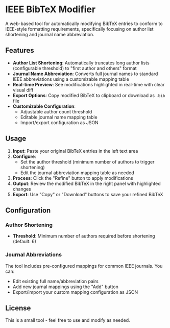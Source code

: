 # IEEE BibTeX Modifier

A web-based tool for automatically modifying BibTeX entries to conform to IEEE-style formatting requirements, specifically focusing on author list shortening and journal name abbreviation.

## Features

- **Author List Shortening**: Automatically truncates long author lists (configurable threshold) to "first author and others" format
- **Journal Name Abbreviation**: Converts full journal names to standard IEEE abbreviations using a customizable mapping table
- **Real-time Preview**: See modifications highlighted in real-time with clear visual diff
- **Export Options**: Copy modified BibTeX to clipboard or download as `.bib` file
- **Customizable Configuration**: 
  - Adjustable author count threshold
  - Editable journal name mapping table
  - Import/export configuration as JSON

## Usage

1. **Input**: Paste your original BibTeX entries in the left text area
2. **Configure**:
   - Set the author threshold (minimum number of authors to trigger shortening)
   - Edit the journal abbreviation mapping table as needed
3. **Process**: Click the "Refine" button to apply modifications
4. **Output**: Review the modified BibTeX in the right panel with highlighted changes
5. **Export**: Use "Copy" or "Download" buttons to save your refined BibTeX

## Configuration

### Author Shortening
- **Threshold**: Minimum number of authors required before shortening (default: 6)

### Journal Abbreviations
The tool includes pre-configured mappings for common IEEE journals. You can:
- Edit existing full name/abbreviation pairs
- Add new journal mappings using the "Add" button
- Export/import your custom mapping configuration as JSON


## License

This is a small tool - feel free to use and modify as needed.